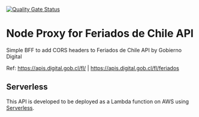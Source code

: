 [![Quality Gate Status](https://sonarcloud.io/api/project_badges/measure?project=llipe_node-proxy&metric=alert_status)](https://sonarcloud.io/dashboard?id=llipe_node-proxy)
# Node Proxy for Feriados de Chile API
Simple BFF to add CORS headers to Feriados de Chile API by Gobierno Digital

Ref: https://apis.digital.gob.cl/fl/ | https://apis.digital.gob.cl/fl/feriados

## Serverless

This API is developed to be deployed as a Lambda function on AWS using [Serverless](http://serverless.com/). 
